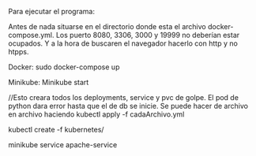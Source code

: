 Para ejecutar el programa:


Antes de nada situarse en el directorio donde esta el archivo docker-compose.yml. Los puerto 8080, 3306, 3000 y 19999 no deberían estar ocupados. Y a la hora de buscaren el navegador hacerlo con http y no htpps.

Docker: sudo docker-compose up      

Minikube: 
Minikube start 

//Esto creara todos los deployments, service y pvc de golpe. 
El pod de python dara error hasta que el de db se inicie. 
Se puede hacer de archivo en archivo haciendo kubectl apply -f cadaArchivo.yml   

kubectl create -f kubernetes/      
          
minikube service apache-service
